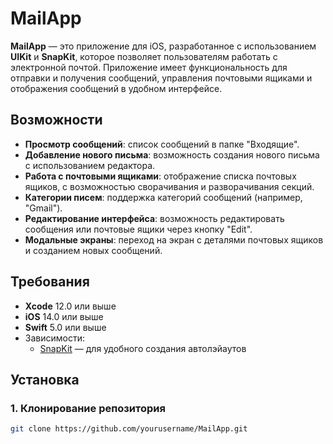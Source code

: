# MailApp

**MailApp** — это приложение для iOS, разработанное с использованием **UIKit** и **SnapKit**, которое позволяет пользователям работать с электронной почтой. Приложение имеет функциональность для отправки и получения сообщений, управления почтовыми ящиками и отображения сообщений в удобном интерфейсе.

## Возможности

- **Просмотр сообщений**: список сообщений в папке "Входящие".
- **Добавление нового письма**: возможность создания нового письма с использованием редактора.
- **Работа с почтовыми ящиками**: отображение списка почтовых ящиков, с возможностью сворачивания и разворачивания секций.
- **Категории писем**: поддержка категорий сообщений (например, "Gmail").
- **Редактирование интерфейса**: возможность редактировать сообщения или почтовые ящики через кнопку "Edit".
- **Модальные экраны**: переход на экран с деталями почтовых ящиков и созданием новых сообщений.

## Требования

- **Xcode** 12.0 или выше
- **iOS** 14.0 или выше
- **Swift** 5.0 или выше
- Зависимости:
  - [SnapKit](https://github.com/SnapKit/SnapKit) — для удобного создания автолэйаутов

## Установка

### 1. Клонирование репозитория

```bash
git clone https://github.com/yourusername/MailApp.git
